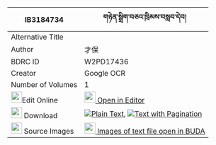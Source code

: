|IB3184734|གཉེན་སྒྲིག་བཅའ་ཁྲིམས་བསླབ་དེབ། 
| --- | --- 
|Alternative Title |
|Author| 才保
|BDRC ID | W2PD17436
|Creator | Google OCR
|Number of Volumes| 1
|<img width="25" src="https://img.icons8.com/color/25/000000/edit-property.png">Edit Online| [<img width="25" src="https://avatars.githubusercontent.com/u/45091458?s=200&v=4"> Open in Editor](http://editor.openpecha.org/IB3184734)
|<img width="25" src="https://img.icons8.com/fluent/48/000000/download-2.png"/>  Download | [![](https://img.icons8.com/color/20/000000/txt.png)Plain Text](https://github.com/Openpecha/IB3184734/releases/download/v2/nyendrik_chatrim_lab_deb_plain_IB3184734.zip), [![](https://img.icons8.com/color/20/000000/txt.png)Text with Pagination](https://github.com/Openpecha/IB3184734/releases/download/v2/nyendrik_chatrim_lab_deb_pages_IB3184734.zip)
|<img width="25" src="https://img.icons8.com/plasticine/100/000000/pictures-folder.png"/>  Source Images | [<img width="25" src="https://library.bdrc.io/icons/BUDA-small.svg"> Images of text file open in BUDA](https://library.bdrc.io/show/bdr:W2PD17436)
